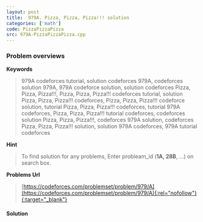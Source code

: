 ```yaml
---
layout: post
title:  979A. Pizza, Pizza, Pizza!!! solution
categories: ['math']
code: PizzaPizzaPizza
src: 979A-PizzaPizzaPizza.cpp
---
```

### **Problem overviews**

**Keywords**
> 979A codeforces tutorial, solution codeforces 979A, codeforces solution 979A, 979A codeforce solution, solution codeforces Pizza, Pizza, Pizza!!!, Pizza, Pizza, Pizza!!! codeforces tutorial, solution Pizza, Pizza, Pizza!!! codeforces, Pizza, Pizza, Pizza!!! codeforce solution, tutorial Pizza, Pizza, Pizza!!! codeforces, tutorial 979A codeforces, Pizza, Pizza, Pizza!!! tutorial codeforces, codeforces solution Pizza, Pizza, Pizza!!!, codeforces 979A solution, codeforces Pizza, Pizza, Pizza!!! solution, solution 979A codeforces, 979A tutorial codeforces

**Hint**
> To find solution for any problems, Enter probleam_id (**1A, 28B**, ...) on search box. 

**Problems Url**
> [https://codeforces.com/problemset/problem/979/A](https://codeforces.com/problemset/problem/979/A){:rel="nofollow"}{:target="_blank"}

#### **Solution**




